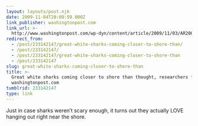 ```yaml
---
layout: layouts/post.njk
date: 2009-11-04T20:08:59.000Z
link_publisher: washingtonpost.com
link_url: >-
  http://www.washingtonpost.com/wp-dyn/content/article/2009/11/03/AR2009110303028.html?hpid=topnews
redirect_from:
  - /post/233142147/great-white-sharks-coming-closer-to-shore-than/
  - /post/233142147/
  - /post/233142147/great-white-sharks-coming-closer-to-shore-than
  - /post/233142147
slug: great-white-sharks-coming-closer-to-shore-than
title: >-
  Great white sharks coming closer to shore than thought, researchers find -
  washingtonpost.com
tumblrid: 233142147
type: link
---
```

<p>Just in case sharks weren&rsquo;t scary enough, it turns out they actually LOVE hanging out right near the shore.</p>
